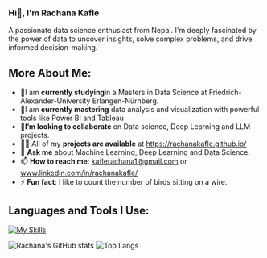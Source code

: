 ### Hi👋, I'm Rachana Kafle
A passionate data science enthusiast from Nepal. I'm deeply fascinated by the power of data to uncover insights, solve complex problems, and drive informed decision-making.

## More About Me:

- 🔭I am **currently studying**in a Masters in Data Science at Friedrich-Alexander-University Erlangen-Nürnberg.
- 🌱I am **currently mastering** data analysis and visualization with powerful tools like Power BI and Tableau
- 👯**I’m looking to collaborate** on Data science, Deep Learning and LLM projects.
- 👨‍💻 All of my **projects are available** at https://rachanakafle.github.io/
- 💬 **Ask me** about Machine Learning, Deep Learning and Data Science.
- 📫 **How to reach me**: kaflerachana1@gmail.com or www.linkedin.com/in/rachanakafle/
- ⚡ **Fun fact**: I like to count the number of birds sitting on a wire.
  
## Languages and Tools I Use:
[![My Skills](https://skillicons.dev/icons?i=docker,js,html,css)](https://skillicons.dev)
  
![Rachana's GitHub stats](https://github-readme-stats.vercel.app/api?username=rachanakafle&show_icons=true&theme=dark)
![Top Langs](https://github-readme-stats.vercel.app/api/top-langs/?username=rachanakafle&layout=compact)

